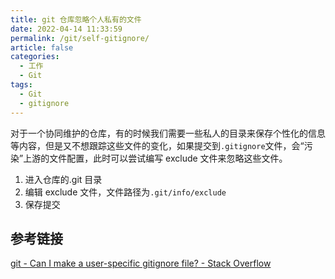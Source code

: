 ```yaml
---
title: git 仓库忽略个人私有的文件
date: 2022-04-14 11:33:59
permalink: /git/self-gitignore/
article: false
categories:
  - 工作
  - Git
tags:
  - Git
  - gitignore
---
```

对于一个协同维护的仓库，有的时候我们需要一些私人的目录来保存个性化的信息等内容，但是又不想跟踪这些文件的变化，如果提交到`.gitignore`文件，会“污染”上游的文件配置，此时可以尝试编写 exclude 文件来忽略这些文件。
<!--more-->

1. 进入仓库的.git 目录
2. 编辑 exclude 文件，文件路径为`.git/info/exclude`
3. 保存提交

## 参考链接

[git - Can I make a user-specific gitignore file? - Stack Overflow](https://stackoverflow.com/questions/5724455/can-i-make-a-user-specific-gitignore-file)
